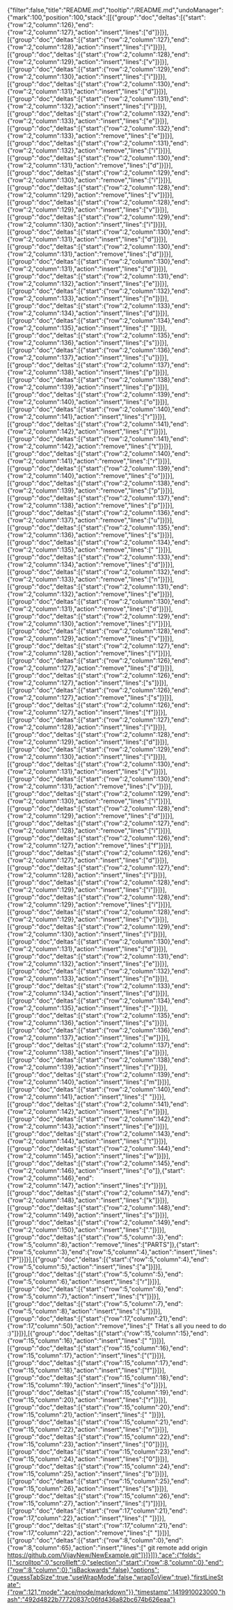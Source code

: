{"filter":false,"title":"README.md","tooltip":"/README.md","undoManager":{"mark":100,"position":100,"stack":[[{"group":"doc","deltas":[{"start":{"row":2,"column":126},"end":{"row":2,"column":127},"action":"insert","lines":["d"]}]}],[{"group":"doc","deltas":[{"start":{"row":2,"column":127},"end":{"row":2,"column":128},"action":"insert","lines":["i"]}]}],[{"group":"doc","deltas":[{"start":{"row":2,"column":128},"end":{"row":2,"column":129},"action":"insert","lines":["v"]}]}],[{"group":"doc","deltas":[{"start":{"row":2,"column":129},"end":{"row":2,"column":130},"action":"insert","lines":["i"]}]}],[{"group":"doc","deltas":[{"start":{"row":2,"column":130},"end":{"row":2,"column":131},"action":"insert","lines":["d"]}]}],[{"group":"doc","deltas":[{"start":{"row":2,"column":131},"end":{"row":2,"column":132},"action":"insert","lines":["i"]}]}],[{"group":"doc","deltas":[{"start":{"row":2,"column":132},"end":{"row":2,"column":133},"action":"insert","lines":["e"]}]}],[{"group":"doc","deltas":[{"start":{"row":2,"column":132},"end":{"row":2,"column":133},"action":"remove","lines":["e"]}]}],[{"group":"doc","deltas":[{"start":{"row":2,"column":131},"end":{"row":2,"column":132},"action":"remove","lines":["i"]}]}],[{"group":"doc","deltas":[{"start":{"row":2,"column":130},"end":{"row":2,"column":131},"action":"remove","lines":["d"]}]}],[{"group":"doc","deltas":[{"start":{"row":2,"column":129},"end":{"row":2,"column":130},"action":"remove","lines":["i"]}]}],[{"group":"doc","deltas":[{"start":{"row":2,"column":128},"end":{"row":2,"column":129},"action":"remove","lines":["v"]}]}],[{"group":"doc","deltas":[{"start":{"row":2,"column":128},"end":{"row":2,"column":129},"action":"insert","lines":["v"]}]}],[{"group":"doc","deltas":[{"start":{"row":2,"column":129},"end":{"row":2,"column":130},"action":"insert","lines":["i"]}]}],[{"group":"doc","deltas":[{"start":{"row":2,"column":130},"end":{"row":2,"column":131},"action":"insert","lines":["d"]}]}],[{"group":"doc","deltas":[{"start":{"row":2,"column":130},"end":{"row":2,"column":131},"action":"remove","lines":["d"]}]}],[{"group":"doc","deltas":[{"start":{"row":2,"column":130},"end":{"row":2,"column":131},"action":"insert","lines":["d"]}]}],[{"group":"doc","deltas":[{"start":{"row":2,"column":131},"end":{"row":2,"column":132},"action":"insert","lines":["e"]}]}],[{"group":"doc","deltas":[{"start":{"row":2,"column":132},"end":{"row":2,"column":133},"action":"insert","lines":["n"]}]}],[{"group":"doc","deltas":[{"start":{"row":2,"column":133},"end":{"row":2,"column":134},"action":"insert","lines":["d"]}]}],[{"group":"doc","deltas":[{"start":{"row":2,"column":134},"end":{"row":2,"column":135},"action":"insert","lines":[" "]}]}],[{"group":"doc","deltas":[{"start":{"row":2,"column":135},"end":{"row":2,"column":136},"action":"insert","lines":["s"]}]}],[{"group":"doc","deltas":[{"start":{"row":2,"column":136},"end":{"row":2,"column":137},"action":"insert","lines":["u"]}]}],[{"group":"doc","deltas":[{"start":{"row":2,"column":137},"end":{"row":2,"column":138},"action":"insert","lines":["p"]}]}],[{"group":"doc","deltas":[{"start":{"row":2,"column":138},"end":{"row":2,"column":139},"action":"insert","lines":["p"]}]}],[{"group":"doc","deltas":[{"start":{"row":2,"column":139},"end":{"row":2,"column":140},"action":"insert","lines":["o"]}]}],[{"group":"doc","deltas":[{"start":{"row":2,"column":140},"end":{"row":2,"column":141},"action":"insert","lines":["r"]}]}],[{"group":"doc","deltas":[{"start":{"row":2,"column":141},"end":{"row":2,"column":142},"action":"insert","lines":["t"]}]}],[{"group":"doc","deltas":[{"start":{"row":2,"column":141},"end":{"row":2,"column":142},"action":"remove","lines":["t"]}]}],[{"group":"doc","deltas":[{"start":{"row":2,"column":140},"end":{"row":2,"column":141},"action":"remove","lines":["r"]}]}],[{"group":"doc","deltas":[{"start":{"row":2,"column":139},"end":{"row":2,"column":140},"action":"remove","lines":["o"]}]}],[{"group":"doc","deltas":[{"start":{"row":2,"column":138},"end":{"row":2,"column":139},"action":"remove","lines":["p"]}]}],[{"group":"doc","deltas":[{"start":{"row":2,"column":137},"end":{"row":2,"column":138},"action":"remove","lines":["p"]}]}],[{"group":"doc","deltas":[{"start":{"row":2,"column":136},"end":{"row":2,"column":137},"action":"remove","lines":["u"]}]}],[{"group":"doc","deltas":[{"start":{"row":2,"column":135},"end":{"row":2,"column":136},"action":"remove","lines":["s"]}]}],[{"group":"doc","deltas":[{"start":{"row":2,"column":134},"end":{"row":2,"column":135},"action":"remove","lines":[" "]}]}],[{"group":"doc","deltas":[{"start":{"row":2,"column":133},"end":{"row":2,"column":134},"action":"remove","lines":["d"]}]}],[{"group":"doc","deltas":[{"start":{"row":2,"column":132},"end":{"row":2,"column":133},"action":"remove","lines":["n"]}]}],[{"group":"doc","deltas":[{"start":{"row":2,"column":131},"end":{"row":2,"column":132},"action":"remove","lines":["e"]}]}],[{"group":"doc","deltas":[{"start":{"row":2,"column":130},"end":{"row":2,"column":131},"action":"remove","lines":["d"]}]}],[{"group":"doc","deltas":[{"start":{"row":2,"column":129},"end":{"row":2,"column":130},"action":"remove","lines":["i"]}]}],[{"group":"doc","deltas":[{"start":{"row":2,"column":128},"end":{"row":2,"column":129},"action":"remove","lines":["v"]}]}],[{"group":"doc","deltas":[{"start":{"row":2,"column":127},"end":{"row":2,"column":128},"action":"remove","lines":["i"]}]}],[{"group":"doc","deltas":[{"start":{"row":2,"column":126},"end":{"row":2,"column":127},"action":"remove","lines":["d"]}]}],[{"group":"doc","deltas":[{"start":{"row":2,"column":126},"end":{"row":2,"column":127},"action":"insert","lines":["s"]}]}],[{"group":"doc","deltas":[{"start":{"row":2,"column":126},"end":{"row":2,"column":127},"action":"remove","lines":["s"]}]}],[{"group":"doc","deltas":[{"start":{"row":2,"column":126},"end":{"row":2,"column":127},"action":"insert","lines":["f"]}]}],[{"group":"doc","deltas":[{"start":{"row":2,"column":127},"end":{"row":2,"column":128},"action":"insert","lines":["i"]}]}],[{"group":"doc","deltas":[{"start":{"row":2,"column":128},"end":{"row":2,"column":129},"action":"insert","lines":["d"]}]}],[{"group":"doc","deltas":[{"start":{"row":2,"column":129},"end":{"row":2,"column":130},"action":"insert","lines":["i"]}]}],[{"group":"doc","deltas":[{"start":{"row":2,"column":130},"end":{"row":2,"column":131},"action":"insert","lines":["v"]}]}],[{"group":"doc","deltas":[{"start":{"row":2,"column":130},"end":{"row":2,"column":131},"action":"remove","lines":["v"]}]}],[{"group":"doc","deltas":[{"start":{"row":2,"column":129},"end":{"row":2,"column":130},"action":"remove","lines":["i"]}]}],[{"group":"doc","deltas":[{"start":{"row":2,"column":128},"end":{"row":2,"column":129},"action":"remove","lines":["d"]}]}],[{"group":"doc","deltas":[{"start":{"row":2,"column":127},"end":{"row":2,"column":128},"action":"remove","lines":["i"]}]}],[{"group":"doc","deltas":[{"start":{"row":2,"column":126},"end":{"row":2,"column":127},"action":"remove","lines":["f"]}]}],[{"group":"doc","deltas":[{"start":{"row":2,"column":126},"end":{"row":2,"column":127},"action":"insert","lines":["d"]}]}],[{"group":"doc","deltas":[{"start":{"row":2,"column":127},"end":{"row":2,"column":128},"action":"insert","lines":["i"]}]}],[{"group":"doc","deltas":[{"start":{"row":2,"column":128},"end":{"row":2,"column":129},"action":"insert","lines":["i"]}]}],[{"group":"doc","deltas":[{"start":{"row":2,"column":128},"end":{"row":2,"column":129},"action":"remove","lines":["i"]}]}],[{"group":"doc","deltas":[{"start":{"row":2,"column":128},"end":{"row":2,"column":129},"action":"insert","lines":["v"]}]}],[{"group":"doc","deltas":[{"start":{"row":2,"column":129},"end":{"row":2,"column":130},"action":"insert","lines":["i"]}]}],[{"group":"doc","deltas":[{"start":{"row":2,"column":130},"end":{"row":2,"column":131},"action":"insert","lines":["d"]}]}],[{"group":"doc","deltas":[{"start":{"row":2,"column":131},"end":{"row":2,"column":132},"action":"insert","lines":["e"]}]}],[{"group":"doc","deltas":[{"start":{"row":2,"column":132},"end":{"row":2,"column":133},"action":"insert","lines":["n"]}]}],[{"group":"doc","deltas":[{"start":{"row":2,"column":133},"end":{"row":2,"column":134},"action":"insert","lines":["d"]}]}],[{"group":"doc","deltas":[{"start":{"row":2,"column":134},"end":{"row":2,"column":135},"action":"insert","lines":["-"]}]}],[{"group":"doc","deltas":[{"start":{"row":2,"column":135},"end":{"row":2,"column":136},"action":"insert","lines":["s"]}]}],[{"group":"doc","deltas":[{"start":{"row":2,"column":136},"end":{"row":2,"column":137},"action":"insert","lines":["w"]}]}],[{"group":"doc","deltas":[{"start":{"row":2,"column":137},"end":{"row":2,"column":138},"action":"insert","lines":["a"]}]}],[{"group":"doc","deltas":[{"start":{"row":2,"column":138},"end":{"row":2,"column":139},"action":"insert","lines":["r"]}]}],[{"group":"doc","deltas":[{"start":{"row":2,"column":139},"end":{"row":2,"column":140},"action":"insert","lines":["m"]}]}],[{"group":"doc","deltas":[{"start":{"row":2,"column":140},"end":{"row":2,"column":141},"action":"insert","lines":[" "]}]}],[{"group":"doc","deltas":[{"start":{"row":2,"column":141},"end":{"row":2,"column":142},"action":"insert","lines":["n"]}]}],[{"group":"doc","deltas":[{"start":{"row":2,"column":142},"end":{"row":2,"column":143},"action":"insert","lines":["e"]}]}],[{"group":"doc","deltas":[{"start":{"row":2,"column":143},"end":{"row":2,"column":144},"action":"insert","lines":["t"]}]}],[{"group":"doc","deltas":[{"start":{"row":2,"column":144},"end":{"row":2,"column":145},"action":"insert","lines":["w"]}]}],[{"group":"doc","deltas":[{"start":{"row":2,"column":145},"end":{"row":2,"column":146},"action":"insert","lines":["o"]},{"start":{"row":2,"column":146},"end":{"row":2,"column":147},"action":"insert","lines":["r"]}]}],[{"group":"doc","deltas":[{"start":{"row":2,"column":147},"end":{"row":2,"column":148},"action":"insert","lines":["k"]}]}],[{"group":"doc","deltas":[{"start":{"row":2,"column":148},"end":{"row":2,"column":149},"action":"insert","lines":["s"]}]}],[{"group":"doc","deltas":[{"start":{"row":2,"column":149},"end":{"row":2,"column":150},"action":"insert","lines":["."]}]}],[{"group":"doc","deltas":[{"start":{"row":5,"column":3},"end":{"row":5,"column":8},"action":"remove","lines":["PARTS"]},{"start":{"row":5,"column":3},"end":{"row":5,"column":4},"action":"insert","lines":["P"]}]}],[{"group":"doc","deltas":[{"start":{"row":5,"column":4},"end":{"row":5,"column":5},"action":"insert","lines":["a"]}]}],[{"group":"doc","deltas":[{"start":{"row":5,"column":5},"end":{"row":5,"column":6},"action":"insert","lines":["r"]}]}],[{"group":"doc","deltas":[{"start":{"row":5,"column":6},"end":{"row":5,"column":7},"action":"insert","lines":["t"]}]}],[{"group":"doc","deltas":[{"start":{"row":5,"column":7},"end":{"row":5,"column":8},"action":"insert","lines":["s"]}]}],[{"group":"doc","deltas":[{"start":{"row":17,"column":21},"end":{"row":17,"column":50},"action":"remove","lines":[" THat´s all you need to do :)"]}]}],[{"group":"doc","deltas":[{"start":{"row":15,"column":15},"end":{"row":15,"column":16},"action":"insert","lines":[" "]}]}],[{"group":"doc","deltas":[{"start":{"row":15,"column":16},"end":{"row":15,"column":17},"action":"insert","lines":["("]}]}],[{"group":"doc","deltas":[{"start":{"row":15,"column":17},"end":{"row":15,"column":18},"action":"insert","lines":["f"]}]}],[{"group":"doc","deltas":[{"start":{"row":15,"column":18},"end":{"row":15,"column":19},"action":"insert","lines":["o"]}]}],[{"group":"doc","deltas":[{"start":{"row":15,"column":19},"end":{"row":15,"column":20},"action":"insert","lines":["r"]}]}],[{"group":"doc","deltas":[{"start":{"row":15,"column":20},"end":{"row":15,"column":21},"action":"insert","lines":[" "]}]}],[{"group":"doc","deltas":[{"start":{"row":15,"column":21},"end":{"row":15,"column":22},"action":"insert","lines":["n"]}]}],[{"group":"doc","deltas":[{"start":{"row":15,"column":22},"end":{"row":15,"column":23},"action":"insert","lines":["0"]}]}],[{"group":"doc","deltas":[{"start":{"row":15,"column":23},"end":{"row":15,"column":24},"action":"insert","lines":["0"]}]}],[{"group":"doc","deltas":[{"start":{"row":15,"column":24},"end":{"row":15,"column":25},"action":"insert","lines":["b"]}]}],[{"group":"doc","deltas":[{"start":{"row":15,"column":25},"end":{"row":15,"column":26},"action":"insert","lines":["s"]}]}],[{"group":"doc","deltas":[{"start":{"row":15,"column":26},"end":{"row":15,"column":27},"action":"insert","lines":[")"]}]}],[{"group":"doc","deltas":[{"start":{"row":17,"column":21},"end":{"row":17,"column":22},"action":"insert","lines":[" "]}]}],[{"group":"doc","deltas":[{"start":{"row":17,"column":21},"end":{"row":17,"column":22},"action":"remove","lines":[" "]}]}],[{"group":"doc","deltas":[{"start":{"row":8,"column":0},"end":{"row":8,"column":65},"action":"insert","lines":[" git remote add origin https://github.com/VijayNew/NewExample.git"]}]}]]},"ace":{"folds":[],"scrolltop":0,"scrollleft":0,"selection":{"start":{"row":8,"column":0},"end":{"row":8,"column":0},"isBackwards":false},"options":{"guessTabSize":true,"useWrapMode":false,"wrapToView":true},"firstLineState":{"row":121,"mode":"ace/mode/markdown"}},"timestamp":1419910023000,"hash":"492d4822b77720837c06fd436a82bc674b626eaa"}